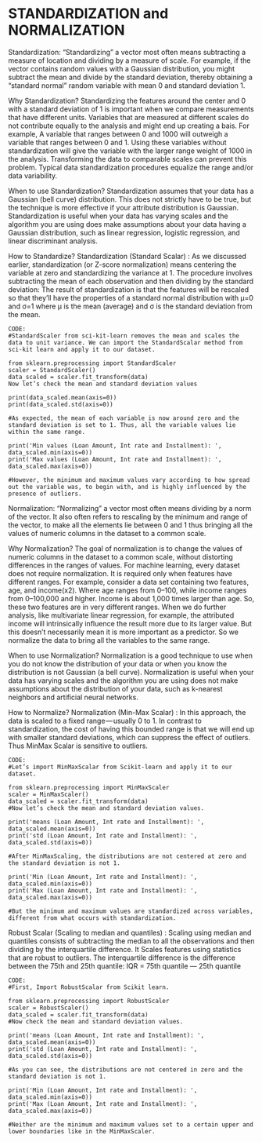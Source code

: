 # STANDARDIZATION and NORMALIZATION

Standardization:
	“Standardizing” a vector most often means subtracting a measure of location and dividing by a measure of scale. 
	For example, if the vector contains random values with a Gaussian distribution, you might subtract the mean and divide by the standard deviation, thereby obtaining a “standard normal” random variable with mean 0 and standard deviation 1.

Why Standardization?
	Standardizing the features around the center and 0 with a standard deviation of 1 is important when we compare measurements that have different units.
	Variables that are measured at different scales do not contribute equally to the analysis and might end up creating a bais.
	For example, A variable that ranges between 0 and 1000 will outweigh a variable that ranges between 0 and 1. 
	Using these variables without standardization will give the variable with the larger range weight of 1000 in the analysis. 
	Transforming the data to comparable scales can prevent this problem. 
	Typical data standardization procedures equalize the range and/or data variability.
	
When to use Standardization?
	Standardization assumes that your data has a Gaussian (bell curve) distribution. 
	This does not strictly have to be true, but the technique is more effective if your attribute distribution is Gaussian. 
	Standardization is useful when your data has varying scales and the algorithm you are using does make assumptions about your data having a Gaussian distribution, such as linear regression, logistic regression, and linear discriminant analysis.
	
How to Standardize?
Standardization (Standard Scalar) :
	As we discussed earlier, standardization (or Z-score normalization) means centering the variable at zero and standardizing the variance at 1. The procedure involves subtracting the mean of each observation and then dividing by the standard deviation:
	The result of standardization is that the features will be rescaled so that they’ll have the properties of a standard normal distribution with
	μ=0 and σ=1
	where μ is the mean (average) and σ is the standard deviation from the mean.

	CODE:
	#StandardScaler from sci-kit-learn removes the mean and scales the data to unit variance. We can import the StandardScalar method from sci-kit learn and apply it to our dataset.

	from sklearn.preprocessing import StandardScaler
	scaler = StandardScaler() 
	data_scaled = scaler.fit_transform(data)
	Now let’s check the mean and standard deviation values

	print(data_scaled.mean(axis=0))
	print(data_scaled.std(axis=0))

	#As expected, the mean of each variable is now around zero and the standard deviation is set to 1. Thus, all the variable values lie within the same range.

	print('Min values (Loan Amount, Int rate and Installment): ', data_scaled.min(axis=0))
	print('Max values (Loan Amount, Int rate and Installment): ', data_scaled.max(axis=0))

	#However, the minimum and maximum values vary according to how spread out the variable was, to begin with, and is highly influenced by the presence of outliers.
	

Normalization:
	“Normalizing” a vector most often means dividing by a norm of the vector. 
	It also often refers to rescaling by the minimum and range of the vector, to make all the elements lie between 0 and 1 thus bringing all the values of numeric columns in the dataset to a common scale.

Why Normalization?
	The goal of normalization is to change the values of numeric columns in the dataset to a common scale, without distorting differences in the ranges of values. For machine learning, every dataset does not require normalization. It is required only when features have different ranges.
	For example, consider a data set containing two features, age, and income(x2). 
	Where age ranges from 0–100, while income ranges from 0–100,000 and higher. 
	Income is about 1,000 times larger than age. 
	So, these two features are in very different ranges. 
	When we do further analysis, like multivariate linear regression, for example, the attributed income will intrinsically influence the result more due to its larger value. 
	But this doesn’t necessarily mean it is more important as a predictor. 
	So we normalize the data to bring all the variables to the same range.
	
When to use Normalization?
	Normalization is a good technique to use when you do not know the distribution of your data or when you know the distribution is not Gaussian (a bell curve). 
	Normalization is useful when your data has varying scales and the algorithm you are using does not make assumptions about the distribution of your data, such as k-nearest neighbors and artificial neural networks.
	
How to Normalize?
Normalization (Min-Max Scalar) :
	In this approach, the data is scaled to a fixed range — usually 0 to 1.
	In contrast to standardization, the cost of having this bounded range is that we will end up with smaller standard deviations, which can suppress the effect of outliers. 
	Thus MinMax Scalar is sensitive to outliers.

	CODE:
	#Let’s import MinMaxScalar from Scikit-learn and apply it to our dataset.

	from sklearn.preprocessing import MinMaxScaler
	scaler = MinMaxScaler() 
	data_scaled = scaler.fit_transform(data)
	#Now let’s check the mean and standard deviation values.

	print('means (Loan Amount, Int rate and Installment): ', data_scaled.mean(axis=0))
	print('std (Loan Amount, Int rate and Installment): ', data_scaled.std(axis=0))

	#After MinMaxScaling, the distributions are not centered at zero and the standard deviation is not 1.

	print('Min (Loan Amount, Int rate and Installment): ', data_scaled.min(axis=0))
	print('Max (Loan Amount, Int rate and Installment): ', data_scaled.max(axis=0))
	
	#But the minimum and maximum values are standardized across variables, different from what occurs with standardization.
	
	
Robust Scalar (Scaling to median and quantiles) :
	Scaling using median and quantiles consists of subtracting the median to all the observations and then dividing by the interquartile difference. It Scales features using statistics that are robust to outliers.
	The interquartile difference is the difference between the 75th and 25th quantile:
	IQR = 75th quantile — 25th quantile

	CODE:
	#First, Import RobustScalar from Scikit learn.

	from sklearn.preprocessing import RobustScaler
	scaler = RobustScaler() 
	data_scaled = scaler.fit_transform(data)
	#Now check the mean and standard deviation values.

	print('means (Loan Amount, Int rate and Installment): ', data_scaled.mean(axis=0))
	print('std (Loan Amount, Int rate and Installment): ', data_scaled.std(axis=0))

	#As you can see, the distributions are not centered in zero and the standard deviation is not 1.

	print('Min (Loan Amount, Int rate and Installment): ', data_scaled.min(axis=0))
	print('Max (Loan Amount, Int rate and Installment): ', data_scaled.max(axis=0))

	#Neither are the minimum and maximum values set to a certain upper and lower boundaries like in the MinMaxScaler.
